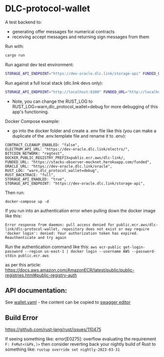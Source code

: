 # DLC-protocol-wallet

A test backend to:
* generating offer messages for numerical contracts
* receiving accept messages and returning sign messages from them

Run with:
```bash
cargo run
```

Run against dev test environment:

```bash
STORAGE_API_ENDPOINT="https://dev-oracle.dlc.link/storage-api" FUNDED_URL="https://stacks-observer-mocknet.herokuapp.com/funded" BTC_RPC_URL="electrs-btc2.dlc.link:18443/wallet/alice" RPC_USER="devnet2" RPC_PASS="devnet2" ORACLE_URL="https://dev-oracle.dlc.link/oracle" STORAGE_API_ENABLED=true RUST_LOG=warn,dlc_protocol_wallet=info cargo run
```

Run against a full local stack (dlc.link devs only):

```bash
STORAGE_API_ENDPOINT="http://localhost:8100" FUNDED_URL="http://localhost:8889/funded" BTC_RPC_URL="localhost:28443/wallet/alice" RPC_USER="devnet2" RPC_PASS="devnet2" ORACLE_URL="http://localhost:8080" RUST_BACKTRACE=full STORAGE_API_ENABLED=true RUST_LOG=warn,dlc_protocol_wallet=info cargo run
```

* Note, you can change the RUST_LOG to RUST_LOG=warn,dlc_protocol_wallet=debug for more debugging of this app's functioning.

Docker Compose example:

- go into the docker folder and create a .env file like this (you can make a duplicate of the .env.template file and rename it to .env):

```
CONTRACT_CLEANUP_ENABLED: "false",
ELECTRUM_API_URL: "https://dev-oracle.dlc.link/electrs/",
BITCOIN_NETWORK: "regtest",
DOCKER_PUBLIC_REGISTRY_PREFIX=public.ecr.aws/dlc-link/,
FUNDED_URL: "https://stacks-observer-mocknet.herokuapp.com/funded",
ORACLE_URL: "https://dev-oracle.dlc.link/oracle",
RUST_LOG: "warn,dlc_protocol_wallet=debug",
RUST_BACKTRACE: "full",
STORAGE_API_ENABLED: "true",
STORAGE_API_ENDPOINT: "https://dev-oracle.dlc.link/storage-api",
```

Then run:

```
docker-compose up -d
```

If you run into an authentication error when pulling down the docker image like this:

`Error response from daemon: pull access denied for public.ecr.aws/dlc-link/dlc-protocol-wallet, repository does not exist or may require 'docker login': denied: Your authorization token has expired. Reauthenticate and try again`

Run the authentication command like this:
`aws ecr-public get-login-password --region us-east-1 | docker login --username AWS --password-stdin public.ecr.aws`

as per this article: https://docs.aws.amazon.com/AmazonECR/latest/public/public-registries.html#public-registry-auth

## API documentation:

See [wallet.yaml](docs/wallet.yaml) - the content can be copied to [swagger editor](https://editor.swagger.io/)

## Build Error
https://github.com/rust-lang/rust/issues/110475

If seeing something like: error[E0275]: overflow evaluating the requirement `F: FnMut<(&Pk,)>` then consider reverting back your nightly build of Rust to something like: `rustup override set nightly-2023-03-31`

